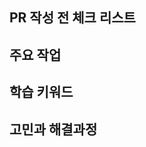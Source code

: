 ## PR 작성 전 체크 리스트

<!--
- `타이틀`은 “[닉네임] - 이번 작업을 한 문장의 메시지로 요약한 것”으로 설정합니다.
- `완료 작업 목록`을 기록합니다. (WHAT)
    - 커밋이 작게 쪼개져 있기 때문에 맥락을 알 수 있도록 어떤 작업을 완료했는지 드러나야 합니다.
    - 완료하지 않은 것은 반드시 제외합니다. 동작 화면이 있다면 스크린 캡처를 포함합니다.
- `고민과 해결 과정`을 기록합니다. (HOW+WHY)
    - 어떤 문제를 해결하려고 무엇을 시도했는지, 결과적으로 어떻게 해결했는지 포함합니다.


- merge 브랜치 확인할 것. **main으로 보내면 안 됨 :x:**
- PR 작성 후 충돌이 없는지 확인.

**<위 내용은 모두 삭제하고 PR 보내세요>**

---- 절취선 ----
-->

## 주요 작업

## 학습 키워드

## 고민과 해결과정

